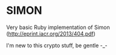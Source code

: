 SIMON
========

Very basic Ruby implementation of Simon (http://eprint.iacr.org/2013/404.pdf)

I'm new to this crypto stuff, be gentle -_-
